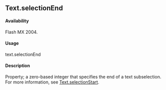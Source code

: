 ## Text.selectionEnd

#### Availability

Flash MX 2004.

#### Usage

text.selectionEnd

#### Description

Property; a zero-based integer that specifies the end of a text subselection. For more information, see
[Text.selectionStart](../Text_object/Text21.md).
